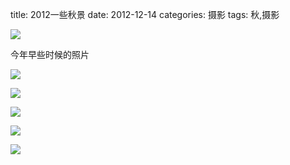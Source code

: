 title: 2012一些秋景
date: 2012-12-14
categories: 摄影
tags: 秋,摄影

![](images/P1030410.jpg)

今年早些时候的照片<!--more-->

![](images/P1030412.jpg)

![](images/P1030415.jpg)

![](images/HDR3.jpg)

![](images/P1030448.jpg)

![](images/P1030455.jpg)
